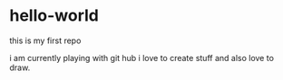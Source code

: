 # hello-world
this is my first repo

i am currently playing with git hub
i love to create stuff and also love to draw.

